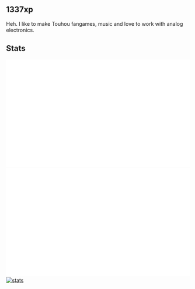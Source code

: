 ## 1337xp
Heh. I like to make Touhou fangames, music and love to work with analog electronics.


## Stats
![languages](https://raw.githubusercontent.com/1337xp/template1/5c884074cfe09f59a816ee0f7fac5d6cf8cb2776/generated/languages.svg)
![stuff](https://raw.githubusercontent.com/1337xp/template1/82168367054b017f0e51a034a1c559997ec3ec57/generated/overview.svg)
[![stats](https://github-readme-stats.vercel.app/api?username=1337xp)](https://github.com/anuraghazra/github-readme-stats)

<!--
**1337xp/1337xp** is a ✨ _special_ ✨ repository because its `README.md` (this file) appears on your GitHub profile.


-->
